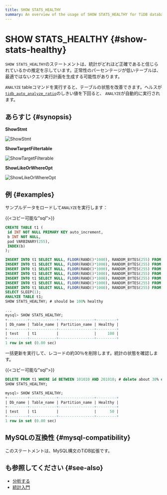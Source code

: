 ```yaml
---
title: SHOW STATS_HEALTHY
summary: An overview of the usage of SHOW STATS_HEALTHY for TiDB database.
---
```


# SHOW STATS_HEALTHY {#show-stats-healthy}

`SHOW STATS_HEALTHY`のステートメントは、統計がどれほど正確であると信じられているかの推定を示しています。正常性のパーセンテージが低いテーブルは、最適ではないクエリ実行計画を生成する可能性があります。

`ANALYZE` tableコマンドを実行すると、テーブルの状態を改善できます。ヘルスが[`tidb_auto_analyze_ratio`](/system-variables.md#tidb_auto_analyze_ratio)のしきい値を下回ると、 `ANALYZE`が自動的に実行されます。

## あらすじ {#synopsis}

<strong>ShowStmt</strong>

![ShowStmt](/media/sqlgram/ShowStmt.png)

<strong>ShowTargetFiltertable</strong>

![ShowTargetFilterable](/media/sqlgram/ShowTargetFilterable.png)

<strong>ShowLikeOrWhereOpt</strong>

![ShowLikeOrWhereOpt](/media/sqlgram/ShowLikeOrWhereOpt.png)

## 例 {#examples}

サンプルデータをロードして`ANALYZE`を実行します：

{{&lt;コピー可能な&quot;sql&quot;&gt;}}

```sql
CREATE TABLE t1 (
 id INT NOT NULL PRIMARY KEY auto_increment,
 b INT NOT NULL,
 pad VARBINARY(255),
 INDEX(b)
);

INSERT INTO t1 SELECT NULL, FLOOR(RAND()*1000), RANDOM_BYTES(255) FROM dual;
INSERT INTO t1 SELECT NULL, FLOOR(RAND()*1000), RANDOM_BYTES(255) FROM t1 a JOIN t1 b JOIN t1 c LIMIT 100000;
INSERT INTO t1 SELECT NULL, FLOOR(RAND()*1000), RANDOM_BYTES(255) FROM t1 a JOIN t1 b JOIN t1 c LIMIT 100000;
INSERT INTO t1 SELECT NULL, FLOOR(RAND()*1000), RANDOM_BYTES(255) FROM t1 a JOIN t1 b JOIN t1 c LIMIT 100000;
INSERT INTO t1 SELECT NULL, FLOOR(RAND()*1000), RANDOM_BYTES(255) FROM t1 a JOIN t1 b JOIN t1 c LIMIT 100000;
INSERT INTO t1 SELECT NULL, FLOOR(RAND()*1000), RANDOM_BYTES(255) FROM t1 a JOIN t1 b JOIN t1 c LIMIT 100000;
INSERT INTO t1 SELECT NULL, FLOOR(RAND()*1000), RANDOM_BYTES(255) FROM t1 a JOIN t1 b JOIN t1 c LIMIT 100000;
SELECT SLEEP(1);
ANALYZE TABLE t1;
SHOW STATS_HEALTHY; # should be 100% healthy
```

```sql
...
mysql> SHOW STATS_HEALTHY;
+---------+------------+----------------+---------+
| Db_name | Table_name | Partition_name | Healthy |
+---------+------------+----------------+---------+
| test    | t1         |                |     100 |
+---------+------------+----------------+---------+
1 row in set (0.00 sec)
```

一括更新を実行して、レコードの約30％を削除します。統計の状態を確認します。

{{&lt;コピー可能な&quot;sql&quot;&gt;}}

```sql
DELETE FROM t1 WHERE id BETWEEN 101010 AND 201010; # delete about 30% of records
SHOW STATS_HEALTHY; 
```

```sql
mysql> SHOW STATS_HEALTHY;
+---------+------------+----------------+---------+
| Db_name | Table_name | Partition_name | Healthy |
+---------+------------+----------------+---------+
| test    | t1         |                |      50 |
+---------+------------+----------------+---------+
1 row in set (0.00 sec)
```

## MySQLの互換性 {#mysql-compatibility}

このステートメントは、MySQL構文のTiDB拡張です。

## も参照してください {#see-also}

-   [分析する](/sql-statements/sql-statement-analyze-table.md)
-   [統計入門](/statistics.md)
